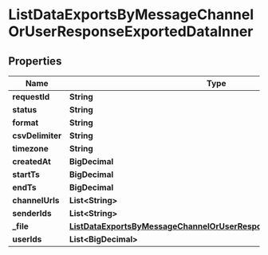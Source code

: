 

# ListDataExportsByMessageChannelOrUserResponseExportedDataInner


## Properties

| Name | Type | Description | Notes |
|------------ | ------------- | ------------- | -------------|
|**requestId** | **String** |  |  [optional] |
|**status** | **String** |  |  [optional] |
|**format** | **String** |  |  [optional] |
|**csvDelimiter** | **String** |  |  [optional] |
|**timezone** | **String** |  |  [optional] |
|**createdAt** | **BigDecimal** |  |  [optional] |
|**startTs** | **BigDecimal** |  |  [optional] |
|**endTs** | **BigDecimal** |  |  [optional] |
|**channelUrls** | **List&lt;String&gt;** |  |  [optional] |
|**senderIds** | **List&lt;String&gt;** |  |  [optional] |
|**_file** | [**ListDataExportsByMessageChannelOrUserResponseExportedDataInnerFile**](ListDataExportsByMessageChannelOrUserResponseExportedDataInnerFile.md) |  |  [optional] |
|**userIds** | **List&lt;BigDecimal&gt;** |  |  [optional] |



